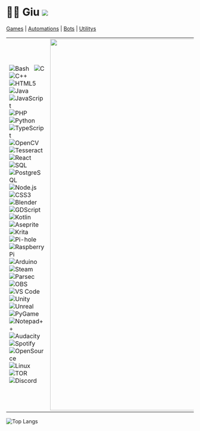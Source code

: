 # 👋🏻 Giu <img src="https://views.whatilearened.today/views/github/o-giu/views.svg"/>
[Games](https://github.com/stars/o-giu/lists/games) | [Automations](https://github.com/stars/o-giu/lists/automations) | [Bots](https://github.com/stars/o-giu/lists/bots) | [Utilitys](https://github.com/stars/o-giu/lists/utilitys)
<!-- <img src="https://upload.wikimedia.org/wikipedia/commons/0/05/Flag_of_Brazil.svg" alt="Bandeira do Brasil" width="20"/> $\textcolor{green}{Eu\ gosto\ de\ desenvolver\ jogos\ e\ programas\ em\ geral}$.<br><img src="https://upload.wikimedia.org/wikipedia/en/a/a4/Flag_of_the_United_States.svg" alt="Bandeira dos EUA" width="20"/> $\textcolor{red}{I\ like\ developing\ games\ and\ programs\ in\ general}$.<br><br> -->
| | |
|:--|--:|
| <div align="justify">![Bash](https://img.shields.io/badge/Bash-4A4A4A?style=flat&logo=gnu-bash&logoColor=white) ![C](https://img.shields.io/badge/C-4A4A4A?style=flat&logo=c&logoColor=white) ![C++](https://img.shields.io/badge/C++-4A4A4A?style=flat&logo=c%2B%2B&logoColor=white) ![HTML5](https://img.shields.io/badge/HTML5-4A4A4A?style=flat&logo=html5&logoColor=white) ![Java](https://img.shields.io/badge/Java-4A4A4A?style=flat&logo=java&logoColor=white) ![JavaScript](https://img.shields.io/badge/JavaScript-4A4A4A?style=flat&logo=javascript&logoColor=white) ![PHP](https://img.shields.io/badge/PHP-4A4A4A?style=flat&logo=php&logoColor=white) ![Python](https://img.shields.io/badge/Python-4A4A4A?style=flat&logo=python&logoColor=white) ![TypeScript](https://img.shields.io/badge/TypeScript-4A4A4A?style=flat&logo=typescript&logoColor=white) ![OpenCV](https://img.shields.io/badge/OpenCV-4A4A4A?style=flat&logo=opencv&logoColor=white) ![Tesseract](https://img.shields.io/badge/Tesseract-4A4A4A?style=flat&logo=tesseract&logoColor=white) ![React](https://img.shields.io/badge/React-4A4A4A?style=flat&logo=react&logoColor=white) ![SQL](https://img.shields.io/badge/SQL-4A4A4A?style=flat&logo=sql&logoColor=white) ![PostgreSQL](https://img.shields.io/badge/PostgreSQL-4A4A4A?style=flat&logo=postgresql&logoColor=white) ![Node.js](https://img.shields.io/badge/Node.js-4A4A4A?style=flat&logo=node.js&logoColor=white) ![CSS3](https://img.shields.io/badge/CSS3-4A4A4A?style=flat&logo=css3&logoColor=white) ![Blender](https://img.shields.io/badge/Blender-4A4A4A?style=flat&logo=blender&logoColor=white) ![GDScript](https://img.shields.io/badge/GDScript-4A4A4A?style=flat&logo=godot&logoColor=white) ![Kotlin](https://img.shields.io/badge/Kotlin-4A4A4A?style=flat&logo=kotlin&logoColor=white) ![Aseprite](https://img.shields.io/badge/Aseprite-4A4A4A?style=flat&logo=aseprite&logoColor=white) ![Krita](https://img.shields.io/badge/Krita-4A4A4A?style=flat&logo=krita&logoColor=white) ![Pi-hole](https://img.shields.io/badge/Pi--hole-4A4A4A?style=flat&logo=pi-hole&logoColor=white) ![Raspberry Pi](https://img.shields.io/badge/Raspberry%20Pi-4A4A4A?style=flat&logo=raspberry-pi&logoColor=white) ![Arduino](https://img.shields.io/badge/Arduino-4A4A4A?style=flat&logo=arduino&logoColor=white) ![Steam](https://img.shields.io/badge/Steam-4A4A4A?style=flat&logo=steam&logoColor=white) ![Parsec](https://img.shields.io/badge/Parsec-4A4A4A?style=flat&logo=parsec&logoColor=white) ![OBS](https://img.shields.io/badge/OBS-4A4A4A?style=flat&logo=obs-studio&logoColor=white) ![VS Code](https://img.shields.io/badge/VS%20Code-4A4A4A?style=flat&logo=visual-studio-code&logoColor=white) ![Unity](https://img.shields.io/badge/Unity-4A4A4A?style=flat&logo=unity&logoColor=white) ![Unreal](https://img.shields.io/badge/Unreal-4A4A4A?style=flat&logo=unreal-engine&logoColor=white) ![PyGame](https://img.shields.io/badge/PyGame-4A4A4A?style=flat&logo=pygame&logoColor=white) ![Notepad++](https://img.shields.io/badge/Notepad++-4A4A4A?style=flat&logo=notepad%2B%2B&logoColor=white) ![Audacity](https://img.shields.io/badge/Audacity-4A4A4A?style=flat&logo=audacity&logoColor=white) ![Spotify](https://img.shields.io/badge/Spotify-4A4A4A?style=flat&logo=spotify&logoColor=white) ![OpenSource](https://img.shields.io/badge/OpenSource-4A4A4A?style=flat&logo=opensource&logoColor=white) ![Linux](https://img.shields.io/badge/Linux-4A4A4A?style=flat&logo=linux&logoColor=white) ![TOR](https://img.shields.io/badge/TOR-4A4A4A?style=flat&logo=tor-project&logoColor=white) ![Discord](https://img.shields.io/badge/Discord-4A4A4A?style=flat&logo=discord&logoColor=white)</div> | <img src="https://github.com/user-attachments/assets/e044306e-3401-4f9c-8ec2-94b8ad1b1f9f" width="1000" alt="Imagem do perfil"> |

![Top Langs](https://github-readme-stats.vercel.app/api/top-langs/?username=o-giu&hide_progress=true)
